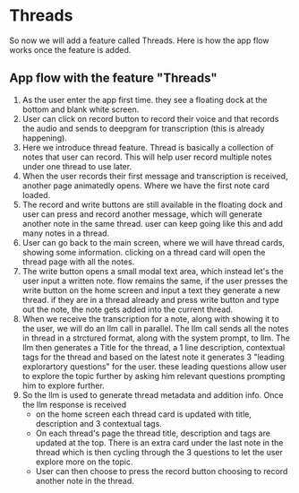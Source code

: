 # Threads

So now we will add a feature called Threads. Here is how the app flow works once the feature is added.

## App flow with the feature "Threads"

1. As the user enter the app first time. they see a floating dock at the bottom and blank white screen.
2. User can click on record button to record their voice and that records the audio and sends to deepgram for transcription (this is already happening).
3. Here we introduce thread feature. Thread is basically a collection of notes that user can record. This will help user record multiple notes under one thread to use later.
4. When the user records their first message and transcription is received, another page animatedly opens. Where we have the first note card loaded.
5. The record and write buttons are still available in the floating dock and user can press and record another message, which will generate another note in the same thread. user can keep going like this and add many notes in a thread.
6. User can go back to the main screen, where we will have thread cards, showing some information. clicking on a thread card will open the thread page with all the notes.
7. The write button opens a small modal text area, which instead let's the user input a written note. flow remains the same, if the user presses the write button on the home screen and input a text they generate a new thread. if they are in a thread already and press write button and type out the note, the note gets added into the current thread.
8. When we receive the transcription for a note, along with showing it to the user, we will do an llm call in parallel. The llm call sends all the notes in thread in a strctured format, along with the system prompt, to llm. The llm then generates a Title for the thread, a 1 line description, contextual tags for the thread and based on the latest note it generates 3 "leading explorartory questions" for the user. these leading questions allow user to explore the topic further by asking him relevant questions prompting him to explore further.
9. So the llm is used to generate thread metadata and addition info. Once the llm response is received
   - on the home screen each thread card is updated with title, description and 3 contextual tags.
   - On each thread's page the thread title, description and tags are updated at the top. There is an extra card under the last note in the thread which is then cycling through the 3 questions to let the user explore more on the topic.
   - User can then choose to press the record button choosing to record another note in the thread.
